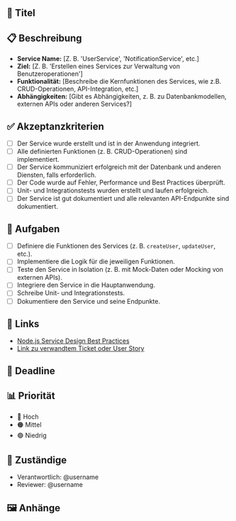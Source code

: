 ## 📝 Titel
<!-- Beispiel: "Erstelle einen Service für die Benutzerverwaltung" -->

## 📋 Beschreibung
<!-- Detaillierte Beschreibung des zu erstellenden Services -->
- **Service Name:** [Z. B. 'UserService', 'NotificationService', etc.]
- **Ziel:** [Z. B. 'Erstellen eines Services zur Verwaltung von Benutzeroperationen']
- **Funktionalität:** [Beschreibe die Kernfunktionen des Services, wie z.B. CRUD-Operationen, API-Integration, etc.]
- **Abhängigkeiten:** [Gibt es Abhängigkeiten, z. B. zu Datenbankmodellen, externen APIs oder anderen Services?]

## ✅ Akzeptanzkriterien
<!-- Liste von Bedingungen, die erfüllt sein müssen, damit das Ticket als abgeschlossen gilt -->
- [ ] Der Service wurde erstellt und ist in der Anwendung integriert.
- [ ] Alle definierten Funktionen (z. B. CRUD-Operationen) sind implementiert.
- [ ] Der Service kommuniziert erfolgreich mit der Datenbank und anderen Diensten, falls erforderlich.
- [ ] Der Code wurde auf Fehler, Performance und Best Practices überprüft.
- [ ] Unit- und Integrationstests wurden erstellt und laufen erfolgreich.
- [ ] Der Service ist gut dokumentiert und alle relevanten API-Endpunkte sind dokumentiert.

## 🔧 Aufgaben
<!-- Liste der zu erledigenden Schritte -->
- [ ] Definiere die Funktionen des Services (z. B. `createUser`, `updateUser`, etc.).
- [ ] Implementiere die Logik für die jeweiligen Funktionen.
- [ ] Teste den Service in Isolation (z. B. mit Mock-Daten oder Mocking von externen APIs).
- [ ] Integriere den Service in die Hauptanwendung.
- [ ] Schreibe Unit- und Integrationstests.
- [ ] Dokumentiere den Service und seine Endpunkte.

## 🔗 Links
<!-- Verweise auf Dokumentationen, verwandte Tickets oder Codebeispiele -->
- [Node.js Service Design Best Practices](https://expressjs.com/en/guide/routing.html)
- [Link zu verwandtem Ticket oder User Story](#)

## 📅 Deadline
<!-- Optional: Fälligkeitsdatum -->

## 📊 Priorität
<!-- Wähle eine der Optionen: -->
- 🔴 Hoch
- 🟠 Mittel
- 🟢 Niedrig

## 👥 Zuständige
<!-- Wer ist für das Ticket verantwortlich? -->
- Verantwortlich: @username
- Reviewer: @username

## 🖼️ Anhänge
<!-- Screenshots, Diagramme, oder andere visuelle Ressourcen -->
